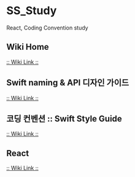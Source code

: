# SS_Study

React, Coding Convention study



## Wiki Home 
[:: Wiki Link ::](https://github.com/JuNijen/SS_Study/wiki)

## Swift naming & API 디자인 가이드
[:: Wiki Link ::](https://github.com/JuNijen/SS_Study/wiki/Swift-naming-&-design-guide)

## 코딩 컨벤션 :: Swift Style Guide
[:: Wiki Link ::](https://github.com/JuNijen/SS_Study/wiki/Coding-convention---Swift-style-guide)

## React
[:: Wiki Link ::](https://github.com/JuNijen/SS_Study/wiki/React---Mainpage)